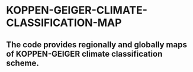# KOPPEN-GEIGER-CLIMATE-CLASSIFICATION-MAP
## The code provides regionally and globally maps of KOPPEN-GEIGER climate classification scheme.
